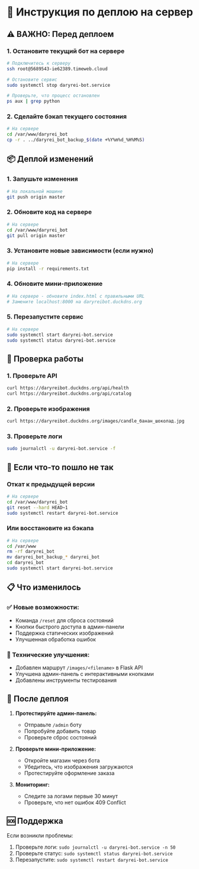 # 🚀 Инструкция по деплою на сервер

## ⚠️ ВАЖНО: Перед деплоем

### 1. Остановите текущий бот на сервере
```bash
# Подключитесь к серверу
ssh root@5689543-ie62389.timeweb.cloud

# Остановите сервис
sudo systemctl stop daryrei-bot.service

# Проверьте, что процесс остановлен
ps aux | grep python
```

### 2. Сделайте бэкап текущего состояния
```bash
# На сервере
cd /var/www/daryrei_bot
cp -r . ../daryrei_bot_backup_$(date +%Y%m%d_%H%M%S)
```

## 📦 Деплой изменений

### 1. Запушьте изменения
```bash
# На локальной машине
git push origin master
```

### 2. Обновите код на сервере
```bash
# На сервере
cd /var/www/daryrei_bot
git pull origin master
```

### 3. Установите новые зависимости (если нужно)
```bash
# На сервере
pip install -r requirements.txt
```

### 4. Обновите мини-приложение
```bash
# На сервере - обновите index.html с правильными URL
# Замените localhost:8000 на daryreibot.duckdns.org
```

### 5. Перезапустите сервис
```bash
# На сервере
sudo systemctl start daryrei-bot.service
sudo systemctl status daryrei-bot.service
```

## 🔧 Проверка работы

### 1. Проверьте API
```bash
curl https://daryreibot.duckdns.org/api/health
curl https://daryreibot.duckdns.org/api/catalog
```

### 2. Проверьте изображения
```bash
curl https://daryreibot.duckdns.org/images/candle_банан_шоколад.jpg
```

### 3. Проверьте логи
```bash
sudo journalctl -u daryrei-bot.service -f
```

## 🐛 Если что-то пошло не так

### Откат к предыдущей версии
```bash
# На сервере
cd /var/www/daryrei_bot
git reset --hard HEAD~1
sudo systemctl restart daryrei-bot.service
```

### Или восстановите из бэкапа
```bash
# На сервере
cd /var/www
rm -rf daryrei_bot
mv daryrei_bot_backup_* daryrei_bot
cd daryrei_bot
sudo systemctl start daryrei-bot.service
```

## 📋 Что изменилось

### ✅ Новые возможности:
- Команда `/reset` для сброса состояний
- Кнопки быстрого доступа в админ-панели
- Поддержка статических изображений
- Улучшенная обработка ошибок

### 🔧 Технические улучшения:
- Добавлен маршрут `/images/<filename>` в Flask API
- Улучшена админ-панель с интерактивными кнопками
- Добавлены инструменты тестирования

## 🎯 После деплоя

1. **Протестируйте админ-панель:**
   - Отправьте `/admin` боту
   - Попробуйте добавить товар
   - Проверьте сброс состояний

2. **Проверьте мини-приложение:**
   - Откройте магазин через бота
   - Убедитесь, что изображения загружаются
   - Протестируйте оформление заказа

3. **Мониторинг:**
   - Следите за логами первые 30 минут
   - Проверьте, что нет ошибок 409 Conflict

## 🆘 Поддержка

Если возникли проблемы:
1. Проверьте логи: `sudo journalctl -u daryrei-bot.service -n 50`
2. Проверьте статус: `sudo systemctl status daryrei-bot.service`
3. Перезапустите: `sudo systemctl restart daryrei-bot.service`
